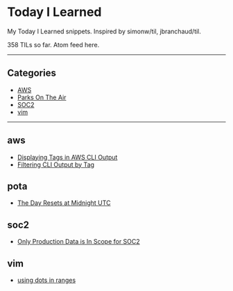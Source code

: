 # Today I Learned

My Today I Learned snippets. Inspired by simonw/til, jbranchaud/til.

358 TILs so far. Atom feed here.

---


## Categories

- [AWS](#aws)
- [Parks On The Air](#pota)
- [SOC2](#soc2)
- [vim](#vim)

---

## aws

- [Displaying Tags in AWS CLI Output](aws/displaying-tags-in-cli-output.md)
- [Filtering CLI Output by Tag](aws/filtering-aws-resources-by-tag.md)

## pota

- [The Day Resets at Midnight UTC](pota/day-resets-at-midnight-UTC.md)

## soc2

- [Only Production Data is In Scope for SOC2](only-production-data-is-in-scope.md)

## vim

- [using dots in ranges](vim/using-dot-in-ranges.md)

